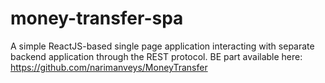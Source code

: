 # money-transfer-spa
A simple ReactJS-based single page application interacting with separate backend application through the REST protocol. BE part available here: https://github.com/narimanveys/MoneyTransfer
